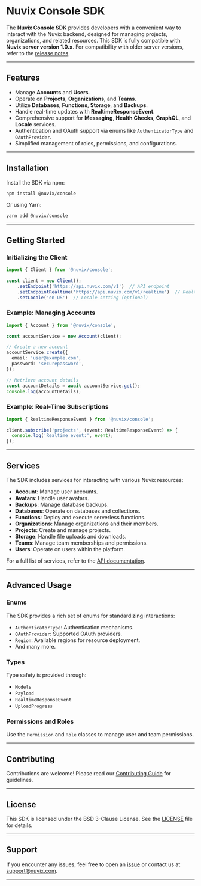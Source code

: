# Nuvix Console SDK

The **Nuvix Console SDK** provides developers with a convenient way to interact with the Nuvix backend, designed for managing projects, organizations, and related resources. This SDK is fully compatible with **Nuvix server version 1.0.x**. For compatibility with older server versions, refer to the [release notes](https://github.com/ravikn6/nuvix-console-sdk/releases).

---

## Features

- Manage **Accounts** and **Users**.
- Operate on **Projects**, **Organizations**, and **Teams**.
- Utilize **Databases**, **Functions**, **Storage**, and **Backups**.
- Handle real-time updates with **RealtimeResponseEvent**.
- Comprehensive support for **Messaging**, **Health Checks**, **GraphQL**, and **Locale** services.
- Authentication and OAuth support via enums like `AuthenticatorType` and `OAuthProvider`.
- Simplified management of roles, permissions, and configurations.

---

## Installation

Install the SDK via npm:

```bash
npm install @nuvix/console
```

Or using Yarn:

```bash
yarn add @nuvix/console
```

---

## Getting Started

### Initializing the Client

```typescript
import { Client } from '@nuvix/console';

const client = new Client();
    .setEndpoint('https://api.nuvix.com/v1')  // API endpoint
    .setEndpointRealtime('https://api.nuvix.com/v1/realtime')  // Realtime API endpoint
    .setLocale('en-US')  // Locale setting (optional)
```

### Example: Managing Accounts

```typescript
import { Account } from '@nuvix/console';

const accountService = new Account(client);

// Create a new account
accountService.create({
  email: 'user@example.com',
  password: 'securepassword',
});

// Retrieve account details
const accountDetails = await accountService.get();
console.log(accountDetails);
```

### Example: Real-Time Subscriptions

```typescript
import { RealtimeResponseEvent } from '@nuvix/console';

client.subscribe('projects', (event: RealtimeResponseEvent) => {
  console.log('Realtime event:', event);
});
```

---

## Services

The SDK includes services for interacting with various Nuvix resources:

- **Account**: Manage user accounts.
- **Avatars**: Handle user avatars.
- **Backups**: Manage database backups.
- **Databases**: Operate on databases and collections.
- **Functions**: Deploy and execute serverless functions.
- **Organizations**: Manage organizations and their members.
- **Projects**: Create and manage projects.
- **Storage**: Handle file uploads and downloads.
- **Teams**: Manage team memberships and permissions.
- **Users**: Operate on users within the platform.

For a full list of services, refer to the [API documentation](https://docs.nuvix.com/console-sdk).

---

## Advanced Usage

### Enums

The SDK provides a rich set of enums for standardizing interactions:

- `AuthenticatorType`: Authentication mechanisms.
- `OAuthProvider`: Supported OAuth providers.
- `Region`: Available regions for resource deployment.
- And many more.

### Types

Type safety is provided through:

- `Models`
- `Payload`
- `RealtimeResponseEvent`
- `UploadProgress`

### Permissions and Roles

Use the `Permission` and `Role` classes to manage user and team permissions.

---

## Contributing

Contributions are welcome! Please read our [Contributing Guide](https://github.com/ravikn6/nuvix-console-sdk/blob/main/CONTRIBUTING.md) for guidelines.

---

## License

This SDK is licensed under the BSD 3-Clause License. See the [LICENSE](https://github.com/ravikn6/nuvix-console-sdk/blob/main/LICENSE) file for details.

---

## Support

If you encounter any issues, feel free to open an [issue](https://github.com/ravikn6/nuvix-console-sdk/issues) or contact us at [support@nuvix.com](mailto:support@nuvix.com).

---
